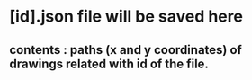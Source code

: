 # [id].json file will be saved here

## contents : paths (x and y coordinates) of drawings related with id of the file.
